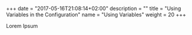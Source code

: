 +++
date = "2017-05-16T21:08:14+02:00"
description = ""
title = "Using Variables in the Configuration"
name = "Using Variables"
weight = 20
+++

Lorem Ipsum
